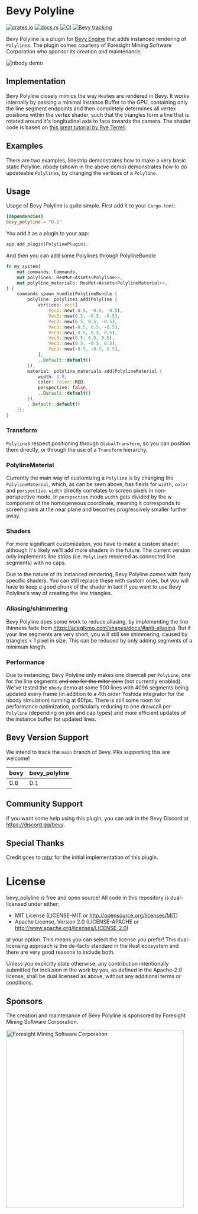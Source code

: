 # Bevy Polyline

[![crates.io](https://img.shields.io/crates/v/bevy_polyline)](https://crates.io/crates/bevy_polyline)
[![docs.rs](https://docs.rs/bevy_polyline/badge.svg)](https://docs.rs/bevy_polyline)
[![CI](https://github.com/ForesightMiningSoftwareCorporation/bevy_polyline/workflows/CI/badge.svg?branch=main)](https://github.com/ForesightMiningSoftwareCorporation/bevy_polyline/actions?query=workflow%3A%22CI%22+branch%3Amain)
[![Bevy tracking](https://img.shields.io/badge/Bevy%20tracking-main-lightblue)](https://github.com/bevyengine/bevy/blob/main/docs/plugins_guidelines.md#main-branch-tracking)

Bevy Polyline is a plugin for [Bevy Engine](https://bevyengine.org/) that adds instanced rendering of `Polyline`s. The plugin comes courtesy of Foresight Mining Software Corporation who sponsor its creation and maintenance.

![nbody demo](nbody.gif)

## Implementation

Bevy Polyline closely mimics the way `Mesh`es are rendered in Bevy. It works internally by passing a minimal Instance Buffer to the GPU, containing only the line segment endpoints and then completely determines all vertex positions within the vertex shader, such that the triangles form a line that is rotated around it's longitudinal axis to face towards the camera. The shader code is based on [this great tutorial by Rye Terrell](https://wwwtyro.net/2019/11/18/instanced-lines.html).

## Examples
There are two examples, linestrip demonstrates how to make a very basic static Polyline. nbody (shown in the above demo) demonstrates how to do updateable `Polyline`s, by changing the vertices of a `Polyline`.

## Usage
Usage of Bevy Polyline is quite simple. First add it to your `Cargo.toml`:

```toml
[dependencies]
bevy_polyline = "0.1"
```

You add it as a plugin to your app:
```rust
app.add_plugin(PolylinePlugin);
```

And then you can add some Polylines through PolylineBundle
```rust
fn my_system(
    mut commands: Commands,
    mut polylines: ResMut<Assets<Polyline>>,
    mut polyline_materials: ResMut<Assets<PolylineMaterial>>,
) {
    commands.spawn_bundle(PolylineBundle {
        polyline: polylines.add(Polyline {
            vertices: vec![
                Vec3::new(-0.5, -0.5, -0.5),
                Vec3::new(0.5, -0.5, -0.5),
                Vec3::new(0.5, 0.5, -0.5),
                Vec3::new(-0.5, 0.5, -0.5),
                Vec3::new(-0.5, 0.5, 0.5),
                Vec3::new(0.5, 0.5, 0.5),
                Vec3::new(0.5, -0.5, 0.5),
                Vec3::new(-0.5, -0.5, 0.5),
            ],
            ..Default::default()
        }),
        material: polyline_materials.add(PolylineMaterial {
            width: 3.0,
            color: Color::RED,
            perspective: false,
            ..Default::default()
        }),
        ..Default::default()
    });
}
```

### Transform
`Polyline`s respect positioning through `GlobalTransform`, so you can position them directly, or through the use of a `Transform` hierarchy.

### PolylineMaterial
Currently the main way of customizing a `Polyline` is by changing the `PolylineMaterial`, which, as can be seen above, has fields for `width`, `color` and `perspective`. `width` directly correlates to screen pixels in non-perspective mode. In `perspective` mode `width` gets divided by the w component of the homogeneous coordinate, meaning it corresponds to screen pixels at the near plane and becomes progressively smaller further away.

### Shaders
For more significant customization, you have to make a custom shader, although it's likely we'll add more shaders in the future. The current version only implements line strips (i.e. `PolyLine`s rendered as connected line segments) with no caps.

Due to the nature of its instanced rendering, Bevy Polyline comes with fairly specific shaders. You can still replace these with custom ones, but you will have to keep a good chunk of the shader in tact if you want to use Bevy Polyline's way of creating the line triangles.

### Aliasing/shimmering
Bevy Polyline does some work to reduce aliasing, by implementing the line thinness fade from https://acegikmo.com/shapes/docs/#anti-aliasing. But if your line segments are very short, you will still see shimmering, caused by triangles < 1 pixel in size. This can be reduced by only adding segments of a minimum length.

### Performance
Due to instancing, Bevy Polyline only makes one drawcall per `PolyLine`, one for the line segments ~~and one for the miter joins~~ (not currently enabled). We've tested the `nbody` demo at some 500 lines with 4096 segments being updated every frame (in addition to a 4th order Yoshida integrator for the nbody simulation) running at 60fps. There is still some room for performance optimization, particularly reducing to one drawcall per `Polyline` (depending on join and cap types) and more efficient updates of the instance buffer for updated lines.

## Bevy Version Support
We intend to track the `main` branch of Bevy. PRs supporting this are welcome!

|bevy|bevy_polyline|
|---|---|
|0.6|0.1|

## Community Support
If you want some help using this plugin, you can ask in the Bevy Discord at https://discord.gg/bevy.

## Special Thanks
Credit goes to [mtsr](https://github.com/mtsr) for the initial implementation of this plugin.

# License

bevy_polyline is free and open source! All code in this repository is dual-licensed under either:

* MIT License (LICENSE-MIT or http://opensource.org/licenses/MIT)
* Apache License, Version 2.0 (LICENSE-APACHE or http://www.apache.org/licenses/LICENSE-2.0)

at your option. This means you can select the license you prefer! This dual-licensing approach is the de-facto standard in the Rust ecosystem and there are very good reasons to include both.

Unless you explicitly state otherwise, any contribution intentionally submitted for inclusion in the work by you, as defined in the Apache-2.0 license, shall be dual licensed as above, without any additional terms or conditions.

## Sponsors
The creation and maintenance of Bevy Polyline is sponsored by Foresight Mining Software Corporation.

<img src="https://user-images.githubusercontent.com/2632925/151242316-db3455d1-4934-4374-8369-1818daf512dd.png" alt="Foresight Mining Software Corporation" width="480">
